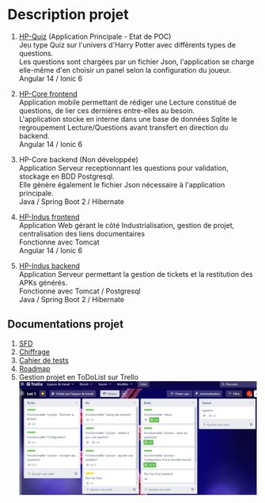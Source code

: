 # Description projet

1. [HP-Quiz](https://github.com/makina-dev-hpquiz/.github/tree/main/profile/apk) (Application Principale - Etat de POC)  
  Jeu type Quiz sur l'univers d'Harry Potter avec différents types de questions.  
  Les questions sont chargées par un fichier Json, l'application se charge elle-même d'en choisir un panel selon la configuration du joueur.  
  Angular 14 / Ionic 6  
  
2. [HP-Core frontend](https://github.com/makina-dev-hpquiz/hp-core-frontend)  
  Application mobile permettant de rédiger une Lecture constitué de questions, de lier ces dernières entre-elles au besoin.  
  L'application stocke en interne dans une base de données Sqlite le regroupement Lecture/Questions avant transfert en direction du backend.  
  Angular 14 / Ionic 6  
  
3. HP-Core backend (Non développée)  
  Application Serveur receptionnant les questions pour validation, stockage en BDD Postgresql.  
  Elle génère également le fichier Json nécessaire à l'application principale.    
  Java / Spring Boot 2 / Hibernate  
  
4. [HP-Indus frontend](https://github.com/makina-dev-hpquiz/hp-indus-frontend)  
  Application Web gérant le côté Industrialisation, gestion de projet, centralisation des liens documentaires  
  Fonctionne avec Tomcat  
  Angular 14 / Ionic 6  
  
5. [HP-Indus backend](https://github.com/makina-dev-hpquiz/hp-indus-backend)  
  Application Serveur permettant la gestion de tickets et la restitution des APKs générés.  
  Fonctionne avec Tomcat / Postgresql  
  Java / Spring Boot 2 / Hibernate  
  
  ## Documentations projet
  
  1. [SFD](https://docs.google.com/document/d/1PWQbXQAr6nYlZHapnuzb-IvZHkaL8dhV8KiqI0nae5Y/edit?usp=sharing)
  2. [Chiffrage](https://docs.google.com/spreadsheets/d/12cPok14pU8tnejYP6GV8gVy76S_Eqh-w1hvSaMXM31Y/edit?usp=sharing)  
  3. [Cahier de tests](https://docs.google.com/document/d/1bm7djLDh4nXlwrjYaHkaCieGqOji3tXvFQzPaJJk-uE/edit?usp=sharing)
  4. [Roadmap](https://docs.google.com/document/d/1nxdJMI8h9_iNmjrAvKKnQXeV1GuceJjOrsuhjklycQk/edit?usp=sharing)
  5. Gestion projet en ToDoList sur Trello
  ![Trello image](https://github.com/makina-dev-hpquiz/.github/blob/main/profile/trello1.PNG)
